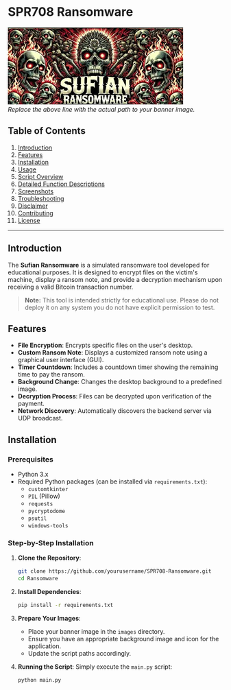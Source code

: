 # SPR708 Ransomware

![Banner](images/banner2.jpg)  
*Replace the above line with the actual path to your banner image.*

## Table of Contents

1. [Introduction](#introduction)
2. [Features](#features)
3. [Installation](#installation)
4. [Usage](#usage)
5. [Script Overview](#script-overview)
6. [Detailed Function Descriptions](#detailed-function-descriptions)
7. [Screenshots](#screenshots)
8. [Troubleshooting](#troubleshooting)
9. [Disclaimer](#disclaimer)
10. [Contributing](#contributing)
11. [License](#license)

---

## Introduction

The **Sufian Ransomware** is a simulated ransomware tool developed for educational purposes. It is designed to encrypt files on the victim's machine, display a ransom note, and provide a decryption mechanism upon receiving a valid Bitcoin transaction number. 

> **Note:** This tool is intended strictly for educational use. Please do not deploy it on any system you do not have explicit permission to test.

## Features

- **File Encryption**: Encrypts specific files on the user's desktop.
- **Custom Ransom Note**: Displays a customized ransom note using a graphical user interface (GUI).
- **Timer Countdown**: Includes a countdown timer showing the remaining time to pay the ransom.
- **Background Change**: Changes the desktop background to a predefined image.
- **Decryption Process**: Files can be decrypted upon verification of the payment.
- **Network Discovery**: Automatically discovers the backend server via UDP broadcast.

## Installation

### Prerequisites

- Python 3.x
- Required Python packages (can be installed via `requirements.txt`):
  - `customtkinter`
  - `PIL` (Pillow)
  - `requests`
  - `pycryptodome`
  - `psutil`
  - `windows-tools`

### Step-by-Step Installation

1. **Clone the Repository**:
    ```bash
    git clone https://github.com/yourusername/SPR708-Ransomware.git
    cd Ransomware
    ```

2. **Install Dependencies**:
    ```bash
    pip install -r requirements.txt
    ```

3. **Prepare Your Images**:
   - Place your banner image in the `images` directory.
   - Ensure you have an appropriate background image and icon for the application.
   - Update the script paths accordingly.

4. **Running the Script**:
   Simply execute the `main.py` script:
   ```bash
   python main.py
